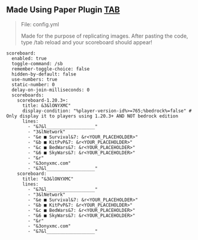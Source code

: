 ## Made Using Paper Plugin [TAB](https://www.spigotmc.org/resources/tab-1-5-1-21-5.57806/)
> File: config.yml
>
> Made for the purpose of replicating images.
After pasting the code, type /tab reload and your scoreboard should appear!


```
scoreboard:
  enabled: true
  toggle-command: /sb
  remember-toggle-choice: false
  hidden-by-default: false
  use-numbers: true
  static-number: 0
  delay-on-join-milliseconds: 0
  scoreboards:
    scoreboard-1.20.3+:
      title: &3&lONYXMC"
      display-condition: "%player-version-id%>=765;%bedrock%=false" # Only display it to players using 1.20.3+ AND NOT bedrock edition
      lines:
        - "&7&l__________________"
        - "3&lNetwork"
        - "&e ■ Survival&7: &r<YOUR_PLACEHOLDER>"
        - "&b ■ KitPvP&7: &r<YOUR_PLACEHOLDER>"
        - "&c ■ BedWars&7: &r<YOUR_PLACEHOLDER>"
        - "&6 ■ SkyWars&7: &r<YOUR_PLACEHOLDER>"
        - "&r"
        - "&3onyxmc.com"
        - "&7&l__________________"
    scoreboard:
      title: "&3&lONYXMC"
      lines:
        - "&7&l__________________"
        - "3&lNetwork"
        - "&e ■ Survival&7: &r<YOUR_PLACEHOLDER>"
        - "&b ■ KitPvP&7: &r<YOUR_PLACEHOLDER>"
        - "&c ■ BedWars&7: &r<YOUR_PLACEHOLDER>"
        - "&6 ■ SkyWars&7: &r<YOUR_PLACEHOLDER>"
        - "&r"
        - "&3onyxmc.com"
        - "&7&l__________________"
```
